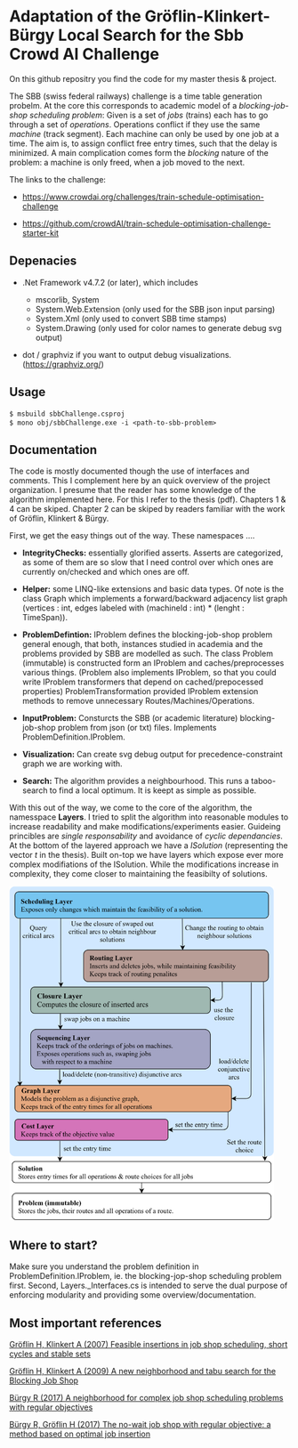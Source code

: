 # Adaptation of the Gröflin-Klinkert-Bürgy Local Search for the Sbb Crowd AI Challenge

On this github repositry you find the code for my master thesis & project. 

The SBB (swiss federal railways) challenge is a time table generation probelm. At the core this corresponds to academic model of a *blocking-job-shop scheduling problem*: Given is a set of *jobs* (trains) each has to go through a set of *operations*. Operations conflict if they use the same *machine* (track segment). Each machine can only be used by one job at a time. The aim is, to assign conflict free entry times, such that the delay is minimized. A main complication comes form the *blocking* nature of the problem: a machine is only freed, when a job moved to the next.

The links to the challenge:

* <https://www.crowdai.org/challenges/train-schedule-optimisation-challenge>

* <https://github.com/crowdAI/train-schedule-optimisation-challenge-starter-kit>



## Depenacies

* .Net Framework v4.7.2 (or later), which includes

    - mscorlib, System
    - System.Web.Extension (only used for the SBB json input parsing)
    - System.Xml (only used to convert SBB time stamps)
    - System.Drawing (only used for color names to generate debug svg output)

* dot / graphviz if you want to output debug visualizations. (<https://graphviz.org/>)

## Usage

```console
$ msbuild sbbChallenge.csproj
$ mono obj/sbbChallenge.exe -i <path-to-sbb-problem>
```

## Documentation

The code is mostly documented though the use of interfaces and comments. This I complement here by an quick overview of the project organization. I presume that the reader has some knowledge of the algorithm implemented here. For this I refer to the thesis (pdf). Chapters 1 & 4 can be skiped. Chapter 2 can be skiped by readers familiar with the work of Gröflin, Klinkert & Bürgy. 

First, we get the easy things out of the way. These namespaces ....

* **IntegrityChecks:** essentially glorified asserts. Asserts are categorized, as some of them are so slow that I need control over which ones are currently on/checked and which ones are off. 

* **Helper:** some LINQ-like extensions and basic data types. Of note is the class Graph which implements a forward/backward adjacency list graph (vertices : int, edges labeled with (machineId : int) * (lenght : TimeSpan)). 

* **ProblemDefintion:** IProblem defines the blocking-job-shop problem general enough, that both, instances studied in academia and the problems provided by SBB are modelled as such. The class Problem (immutable) is constructed form an IProblem and caches/preprocesses various things. (Problem also implements IProblem, so that you could write IProblem transformers that depend on cached/prepocessed properties) ProblemTransformation provided IProblem extension methods to remove unnecessary Routes/Machines/Operations.

* **InputProblem:** Consturcts the SBB (or academic literature) blocking-job-shop problem from json (or txt) files. Implements ProblemDefinition.IProblem.

* **Visualization:** Can create svg debug output for precedence-constraint graph we are working with.

* **Search:** The algorithm provides a neighbourhood. This runs a taboo-search to find a local optimum. It is keept as simple as possible. 

With this out of the way, we come to the core of the algorithm, the namesspace **Layers**. I tried to split the algorithm into reasonable modules to increase readability and make modifications/experiments easier. Guideing princibles are *single responsability* and avoidance of *cyclic dependancies*. At the bottom of the layered approach we have a *ISolution* (representing the vector *t* in the thesis). Built on-top we have layers which expose ever more complex modifiations of the ISolution. While the modifications increase in complexity, they come closer to maintaining the feasibilty of solutions. 

<img src="https://github.com/MrPascalCase/SbbChallenge/blob/master/ReadmeImage.png" alt="drawing" height="600"/>

## Where to start?

Make sure you understand the problem definition in ProblemDefinition.IProblem, ie. the blocking-jop-shop scheduling problem first. Second, Layers._Interfaces.cs is intended to serve the dual purpose of enforcing modularity and providing some overview/documentation.


## Most important references

[Gröflin H, Klinkert A (2007) Feasible insertions in job shop scheduling, short cycles and stable sets](https://www.sciencedirect.com/science/article/pii/S0377221706000063)

[Gröflin H, Klinkert A (2009) A new neighborhood and tabu search for the Blocking Job Shop](https://www.sciencedirect.com/science/article/pii/S0166218X09000870)

[Bürgy R (2017) A neighborhood for complex job shop scheduling problems with regular objectives](https://link.springer.com/article/10.1007/s10951-017-0532-2)

[Bürgy R, Gröflin H (2017) The no-wait job shop with regular objective: a method based on optimal job insertion](https://link.springer.com/article/10.1007/s10878-016-0020-1)
